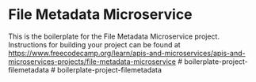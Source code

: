 # File Metadata Microservice

This is the boilerplate for the File Metadata Microservice project. Instructions for building your project can be found at https://www.freecodecamp.org/learn/apis-and-microservices/apis-and-microservices-projects/file-metadata-microservice
#   b o i l e r p l a t e - p r o j e c t - f i l e m e t a d a t a  
 #   b o i l e r p l a t e - p r o j e c t - f i l e m e t a d a t a  
 